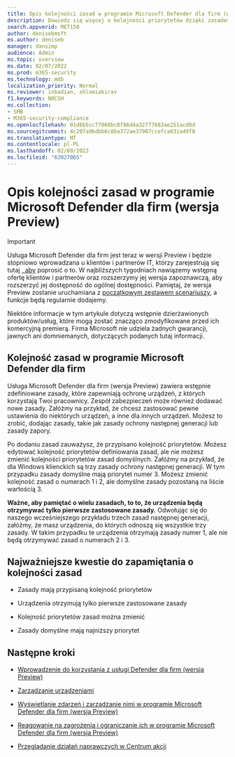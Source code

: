 ```yaml
---
title: Opis kolejności zasad w programie Microsoft Defender dla firm (wersja Preview)
description: Dowiedz się więcej o kolejności priorytetów dzięki zasadom w programie Microsoft Defender dla firm (wersja Preview)
search.appverid: MET150
author: denisebmsft
ms.author: deniseb
manager: dansimp
audience: Admin
ms.topic: overview
ms.date: 02/07/2022
ms.prod: m365-security
ms.technology: mdb
localization_priority: Normal
ms.reviewer: inbadian, shlomiakirav
f1.keywords: NOCSH
ms.collection:
- SMB
- M365-security-compliance
ms.openlocfilehash: 01d6b5cc77068bc8f86d4a32777663ae251acd8d
ms.sourcegitcommit: 4c207a9bdbb6c8ba372ae37907ccefca031a49f8
ms.translationtype: MT
ms.contentlocale: pl-PL
ms.lasthandoff: 02/09/2022
ms.locfileid: "63027065"
---
```

# <a name="understand-policy-order-in-microsoft-defender-for-business-preview"></a>Opis kolejności zasad w programie Microsoft Defender dla firm (wersja Preview)

> [!IMPORTANT]
> Usługa Microsoft Defender dla firm jest teraz w wersji Preview i będzie stopniowo wprowadzana u klientów i partnerów IT, którzy zarejestrują się tutaj [, aby](https://aka.ms/mdb-preview) poprosić o to. W najbliższych tygodniach nawiązemy wstępną ofertę klientów i partnerów oraz rozszerzymy jej wersja zapoznawczą, aby rozszerzyć jej dostępność do ogólnej dostępności. Pamiętaj, że wersja Preview zostanie uruchamiana z [początkowym zestawem scenariuszy](mdb-tutorials.md#try-these-preview-scenarios), a funkcje będą regularnie dodajemy.
> 
> Niektóre informacje w tym artykule dotyczą wstępnie dzierżawionych produktów/usług, które mogą zostać znacząco zmodyfikowane przed ich komercyjną premierą. Firma Microsoft nie udziela żadnych gwarancji, jawnych ani domniemanych, dotyczących podanych tutaj informacji. 

## <a name="policy-order-in-microsoft-defender-for-business"></a>Kolejność zasad w programie Microsoft Defender dla firm

Usługa Microsoft Defender dla firm (wersja Preview) zawiera wstępnie zdefiniowane zasady, które zapewniają ochronę urządzeń, z których korzystają Twoi pracownicy. Zespół zabezpieczeń może również dodawać nowe zasady. Załóżmy na przykład, że chcesz zastosować pewne ustawienia do niektórych urządzeń, a inne dla innych urządzeń. Możesz to zrobić, dodając zasady, takie jak zasady ochrony następnej generacji lub zasady zapory.

Po dodaniu zasad zauważysz, że przypisano kolejność priorytetów. Możesz edytować kolejność priorytetów definiowania zasad, ale nie możesz zmienić kolejności priorytetów zasad domyślnych. Załóżmy na przykład, że dla Windows klienckich są trzy zasady ochrony następnej generacji. W tym przypadku zasady domyślne mają priorytet numer 3. Możesz zmienić kolejność zasad o numerach 1 i 2, ale domyślne zasady pozostaną na liście wartością 3. 

**Ważne, aby pamiętać o wielu zasadach, to to, że urządzenia będą otrzymywać tylko pierwsze zastosowane zasady.** Odwołując się do naszego wcześniejszego przykładu trzech zasad następnej generacji, załóżmy, że masz urządzenia, do których odnoszą się wszystkie trzy zasady. W takim przypadku te urządzenia otrzymają zasady numer 1, ale nie będą otrzymywać zasad o numerach 2 i 3. 

## <a name="key-points-to-remember-about-policy-order"></a>Najważniejsze kwestie do zapamiętania o kolejności zasad

- Zasady mają przypisaną kolejność priorytetów

- Urządzenia otrzymują tylko pierwsze zastosowane zasady

- Kolejność priorytetów zasad można zmienić

- Zasady domyślne mają najniższy priorytet

## <a name="next-steps"></a>Następne kroki

- [Wprowadzenie do korzystania z usługi Defender dla firm (wersja Preview)](mdb-get-started.md)

- [Zarządzanie urządzeniami](mdb-manage-devices.md)

- [Wyświetlanie zdarzeń i zarządzanie nimi w programie Microsoft Defender dla firm (wersja Preview)](mdb-view-manage-incidents.md)

- [Reagowanie na zagrożenia i ograniczanie ich w programie Microsoft Defender dla firm (wersja Preview)](mdb-respond-mitigate-threats.md)

- [Przeglądanie działań naprawczych w Centrum akcji](mdb-review-remediation-actions.md)